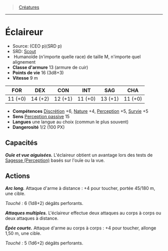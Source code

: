 ﻿> [Créatures](hd_monsters.md)

---

# Éclaireur

- Source: (CEO p)(SRD p)
- SRD: [Scout](srd_monsters_scout.md)
-  Humanoïde (n'importe quelle race) de taille M, n'importe quel alignement
- **Classe d'armure** 13 (armure de cuir)
- **Points de vie** 16 (3d8+3)
- **Vitesse** 9 m

|FOR|DEX|CON|INT|SAG|CHA|
|---|---|---|---|---|---|
|11 (+0)|14 (+2)|12 (+1)|11 (+0)|13 (+1)|11 (+0)|

- **Compétences** [Discrétion](hd_abilities_dexterity_discretion.md) +6, [Nature](hd_abilities_intelligence_nature.md) +4, [Perception](hd_abilities_wisdom_perception.md) +5, [Survie](hd_abilities_wisdom_survie.md) +5
- **Sens** [Perception passive](hd_abilities_dexterity_perception_passive.md) 15
- **Langues** une langue au choix (commun le plus souvent)
- **Dangerosité** 1/2 (100 PX)

## Capacités

**_Ouïe et vue aiguisées._** L'éclaireur obtient un avantage lors des tests de [Sagesse (Perception)](hd_abilities_wisdom_perception.md) basés sur l'ouïe ou la vue.

## Actions

**_Arc long._** Attaque d'arme à distance : +4 pour toucher, portée 45/180 m, une cible.

_Touché :_ 6 (1d8+2) dégâts perforants.

**_Attaques multiples._** L'éclaireur effectue deux attaques au corps à corps ou deux attaques à distance.

**_Épée courte._** Attaque d'arme au corps à corps : +4 pour toucher, allonge 1,50 m, une cible.

_Touché :_ 5 (1d6+2) dégâts perforants.

